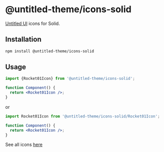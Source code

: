 # @untitled-theme/icons-solid

[Untitled UI](<https://www.figma.com/file/5OtZ9gq2jAPCYkmVI2Dd8e/%E2%9D%96-PREVIEW-%E2%9D%96-Untitled-UI-%E2%80%93-PRO-VARIABLES-(v4.0)?type=design&node-id=3463-407484&mode=design&t=oOV4Ezg1JTNhN3ec-0>) icons for Solid.

## Installation

```bash
npm install @untitled-theme/icons-solid
```

## Usage

```jsx
import {Rocket01Icon} from '@untitled-theme/icons-solid';

function Component() {
  return <Rocket01Icon />;
}
```

or

```jsx
import Rocket01Icon from '@untitled-theme/icons-solid/Rocket01Icon';

function Component() {
  return <Rocket01Icon />;
}
```

See all icons [here](https://untitled-theme-docs.vercel.app)
